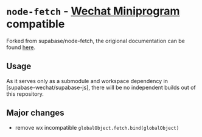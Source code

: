 # `node-fetch` - [Wechat Miniprogram](https://developers.weixin.qq.com/miniprogram/dev/framework/) compatible

Forked from supabase/node-fetch, the origional documentation can be found [here](https://github.com/supabase/node-fetch).

## Usage

As it serves only as a submodule and workspace dependency in [supabase-wechat/supabase-js], there will be no independent builds out of this repository.

## Major changes

- remove wx incompatible `globalObject.fetch.bind(globalObject)`

